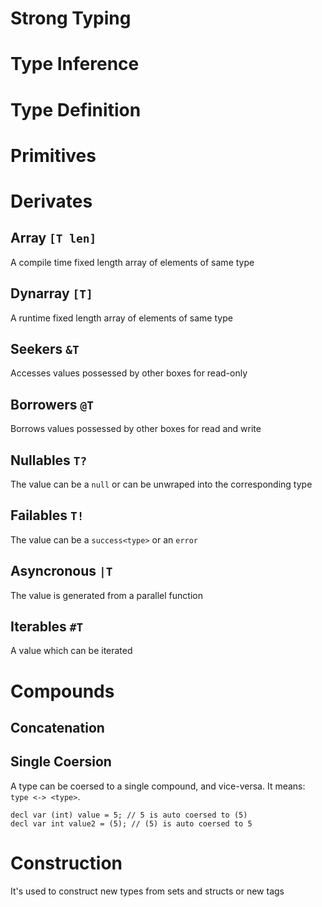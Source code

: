 # Strong Typing

# Type Inference

# Type Definition

# Primitives

# Derivates
## Array ``[T len]``
A compile time fixed length array of elements of same type
## Dynarray ``[T]``
A runtime fixed length array of elements of same type
## Seekers ``&T``
Accesses values possessed by other boxes for read-only
## Borrowers ``@T``
Borrows values possessed by other boxes for read and write
## Nullables ``T?``
The value can be a ``null`` or can be unwraped into the corresponding type 
## Failables ``T!``
The value can be a ``success<type>`` or an ``error``
## Asyncronous ``|T``
The value is generated from a parallel function 
## Iterables ``#T``
A value which can be iterated
# Compounds
## Concatenation
## Single Coersion
A type can be coersed to a single compound, and vice-versa. It means: ``type <-> <type>``.
```
decl var (int) value = 5; // 5 is auto coersed to (5)
decl var int value2 = (5); // (5) is auto coersed to 5
```
# Construction
It's used to construct new types from sets and structs or new tags
